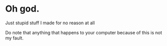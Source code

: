 # Oh god.

Just stupid stuff I made for no reason at all


Do note that anything that happens to your computer because of this is not my fault.
